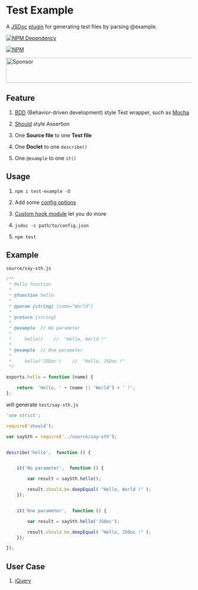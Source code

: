 # Test Example

A [JSDoc](http://usejsdoc.org/) [plugin](http://usejsdoc.org/about-plugins.html) for generating test files by parsing @example.

[![NPM Dependency](https://david-dm.org/TechQuery/test-example.svg)](https://david-dm.org/TechQuery/test-example)

[![NPM](https://nodei.co/npm/test-example.png?downloads=true&downloadRank=true&stars=true)](https://nodei.co/npm/test-example/)

<a target='_blank' rel='nofollow' href='https://app.codesponsor.io/link/terHRJgDULkGjswWhddcBSDJ/TechQuery/test-example'>
  <img alt='Sponsor' width='888' height='68' src='https://app.codesponsor.io/embed/terHRJgDULkGjswWhddcBSDJ/TechQuery/test-example.svg' />
</a>



## Feature

 1. [BDD](https://www.agilealliance.org/glossary/bdd/) (Behavior-driven development) style Test wrapper, such as [Mocha](https://mochajs.org/)

 2. [Should](https://github.com/shouldjs/should.js) style Assertion

 3. One **Source file** to one **Test file**

 4. One **Doclet** to one `describe()`

 5. One `@example` to one `it()`



## Usage

 1. `npm i test-example -O`

 2. Add some [config options](test-example.html)

 3. [Custom hook module](global.html#EventHook) let you do more

 4. `jsdoc -c path/to/config.json`

 5. `npm test`



## Example

`source/say-sth.js`

```JavaScript
/**
 * Hello function
 *
 * @function hello
 *
 * @param {string} [name="World"]
 *
 * @return {string}
 *
 * @example  // No parameter
 *
 *     hello()    //  "Hello, World !"
 *
 * @example  // One parameter
 *
 *     hello('JSDoc')    //  "Hello, JSDoc !"
 */

exports.hello = function (name) {

    return  'Hello, ' + (name || 'World') + ' !';
};
```

will generate `test/say-sth.js`

```JavaScript
'use strict';

require('should');

var saySth = require('../source/say-sth');


describe('hello',  function () {


    it('No parameter',  function () {

        var result = saySth.hello();

        result.should.be.deepEqual( "Hello, World !" );
    });


    it('One parameter',  function () {

        var result = saySth.hello('JSDoc');

        result.should.be.deepEqual( "Hello, JSDoc !" );
    });

});
```


## User Case

 1. [iQuery](https://tech-query.me/iQuery.js/)
